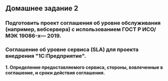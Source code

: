 ## Домашнее задание 2
### Подготовить  проект соглашения об уровне обслуживания (например, вебсервера) с использованием ГОСТ Р ИСО/МЭК 19086-x— 2019.

### Соглашение об уровне сервиса (SLA) для проекта внедрения "1С:Предприятие".
**1. Определение предоставляемого сервиса, стороны, вовлеченные в соглашение, и сроки действия соглашения.**

